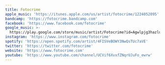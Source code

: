 ```yaml
---
title: Fotocrime
apple_music: 'https://itunes.apple.com/us/artist/fotocrime/1224052095'
bandcamp: 'https://fotocrime.bandcamp.com'
facebook: 'https://www.facebook.com/fotocrime'
google_music: >-
  https://play.google.com/store/music/artist/Fotocrime?id=Agwlpjg3hazldfanucvewvjh5ym
instagram: 'https://www.instagram.com/fotocrime'
spotify: 'https://open.spotify.com/artist/4FISVeBOWY3NwQsTUc7aVE'
twitter: 'https://twitter.com/fotocrime'
website: 'https://www.fotocrime.com'
youtube: 'https://www.youtube.com/channel/UCVif6XvxfZNqrUJuFo_ewrw'
---
```


